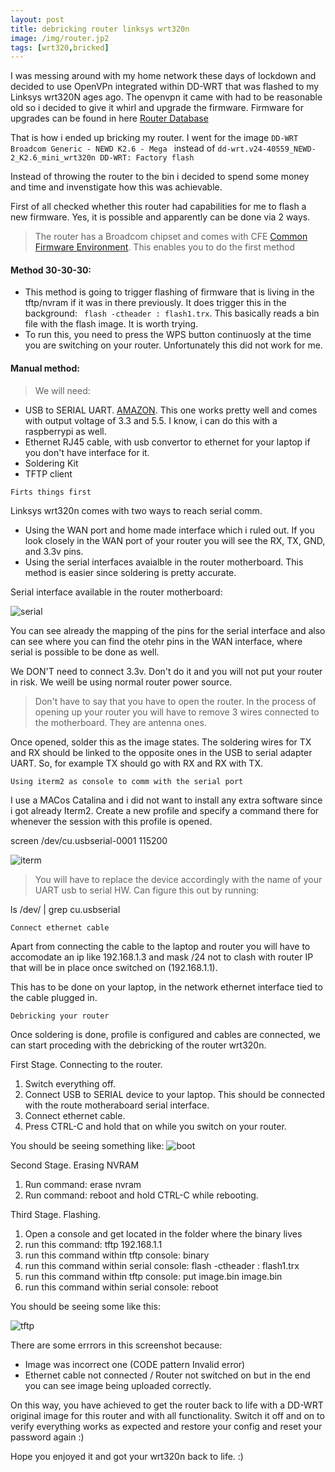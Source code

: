 ```yaml
---
layout: post
title: debricking router linksys wrt320n
image: /img/router.jp2
tags: [wrt320,bricked]
---
```


I was messing around with my home network these days of lockdown and decided to use OpenVPn integrated within DD-WRT that was flashed to my Linksys wrt320N ages ago. The openvpn it came with had to be  reasonable old so i decided to give it whirl and upgrade the firmware. 
Firmware for upgrades can be found in here [Router Database](https://dd-wrt.com/support/router-database/?model=WRT320N_v1.0) 

That is how i ended up bricking my router. I went for the image `DD-WRT Broadcom Generic - NEWD K2.6 - Mega ` instead of `dd-wrt.v24-40559_NEWD-2_K2.6_mini_wrt320n DD-WRT: Factory flash`

Instead of throwing the router to the bin i decided to spend some money and time and invenstigate how this was achievable.

First of all checked whether this router had capabilities for me to flash a new firmware. Yes, it is possible and apparently can be done via 2 ways.

> The router has a Broadcom chipset and comes with CFE [Common Firmware Environment](https://en.wikipedia.org/wiki/Common_Firmware_Environment). This enables you to do the first method

#### Method 30-30-30:
  - This method is going to trigger flashing of firmware that is living in the tftp/nvram if it was in there previously. It does trigger this in the background: ` flash -ctheader : flash1.trx`. This basically reads a bin file with the flash image. It is worth trying.
  - To run this, you need to press the WPS button continuosly at the time you are switching on your router. Unfortunately this did not work for me.

#### Manual method:

> We will need:
 - USB to SERIAL UART. [AMAZON](https://www.amazon.co.uk/gp/product/B072K3Z3TL/ref=ppx_yo_dt_b_asin_title_o00_s00?ie=UTF8&psc=1). This one works pretty well and comes with output voltage of 3.3 and 5.5. I know, i can do this with a raspberrypi as well.
 - Ethernet RJ45 cable, with usb convertor to ethernet for your laptop if you don't have interface for it.
 - Soldering Kit
 - TFTP client

```Firts things first```

Linksys wrt320n comes with two ways to reach serial comm. 
- Using the WAN port and home made interface which i ruled out. If you look closely in the WAN port of your router you will see the RX, TX, GND, and 3.3v pins.
- Using the serial interfaces avaialble in the router motherboard. This method is easier since soldering is pretty accurate.

Serial interface available in the router motherboard:

![serial](https://github.com/marioanton/marioanton.github.io/raw/master/img/pins.jp2 "router serial comm pins interface")

You can see already the mapping of the pins for the serial interface and also can see where you can find the otehr pins in the WAN interface, where serial is possible to be done as well.

We DON'T need to connect 3.3v. Don't do it and you will not put your router in risk. We weill be using normal router power source.

> Don't have to say that you have to open the router. In the process of opening up your router you will have to remove 3 wires connected to the motherboard. They are antenna ones.

Once opened, solder this as the image states. The soldering wires for TX and RX should be linked to the opposite ones in the USB to serial adapter UART. So, for example TX should go with RX and RX with TX.

```Using iterm2 as console to comm with the serial port ```

I use a MACos Catalina and i did not want to install any extra software since i got already Iterm2.
Create a new profile and specify a command there for whenever the session with this profile is opened.

screen /dev/cu.usbserial-0001 115200

![iterm](https://github.com/marioanton/marioanton.github.io/raw/master/img/iterm.jp2 "iterm config profile")
> You will have to replace the device accordingly with the name of your UART usb to serial HW. Can figure this out by running: 

ls /dev/ \|  grep cu.usbserial

```Connect ethernet cable ```

Apart from connecting the cable to the laptop and router you will have to accomodate an ip like 192.168.1.3 and mask /24 not to clash with router IP that will be in place once switched on (192.168.1.1).

This has to be done on your laptop, in the network ethernet interface tied to the cable plugged in.


```Debricking your router```

Once soldering is done, profile is configured and cables are connected, we can start proceding with the debricking of the router wrt320n.

First Stage. Connecting to the router.

 1. Switch everything off.
 2. Connect USB to SERIAL device to your laptop. This should be connected with the route motheraboard serial interface.
 3. Connect ethernet cable.
 4. Press CTRL-C and hold that on while you switch on your router.

You should be seeing something like:
![boot](https://github.com/marioanton/marioanton.github.io/raw/master/img/boot.jp2 "boot")

Second Stage. Erasing NVRAM

1. Run command: erase nvram
2. Run command: reboot and hold CTRL-C while rebooting.

Third Stage. Flashing.

1. Open a console and get located in the folder where the binary lives
1. run this command: tftp 192.168.1.1
2. run this command within tftp console: binary
3. run this command within serial console:  flash -ctheader : flash1.trx
3. run this command within tftp console:  put image.bin image.bin
4. run this command within serial console: reboot 

You should be seeing some like this:

![tftp](https://github.com/marioanton/marioanton.github.io/raw/master/img/tftp.jp2 "tftp")

There are some errrors in this screenshot because:
- Image was incorrect one (CODE pattern Invalid error)
- Ethernet cable not connected / Router not switched on but in the end you can see image being uploaded correctly.

On this way, you have achieved to get the router back to life with a DD-WRT original image for this router and with all functionality. 
Switch it off and on to verify everything works as expected and restore your config and reset your password again :)

Hope you enjoyed it and got your wrt320n back to life. :)